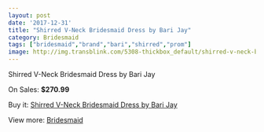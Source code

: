 ```yaml
---
layout: post
date: '2017-12-31'
title: "Shirred V-Neck Bridesmaid Dress by Bari Jay"
category: Bridesmaid
tags: ["bridesmaid","brand","bari","shirred","prom"]
image: http://img.transblink.com/5308-thickbox_default/shirred-v-neck-bridesmaid-dress-by-bari-jay.jpg
---
```

Shirred V-Neck Bridesmaid Dress by Bari Jay

On Sales: **$270.99**
<a href="https://www.transblink.com/en/bridesmaid/1694-shirred-v-neck-bridesmaid-dress-by-bari-jay.html"><amp-img layout="responsive" width="600" height="600" src="//img.transblink.com/5308-thickbox_default/shirred-v-neck-bridesmaid-dress-by-bari-jay.jpg" alt="Shirred V-Neck Bridesmaid Dress by Bari Jay 0" /></a>
<a href="https://www.transblink.com/en/bridesmaid/1694-shirred-v-neck-bridesmaid-dress-by-bari-jay.html"><amp-img layout="responsive" width="600" height="600" src="//img.transblink.com/5309-thickbox_default/shirred-v-neck-bridesmaid-dress-by-bari-jay.jpg" alt="Shirred V-Neck Bridesmaid Dress by Bari Jay 1" /></a>

Buy it: [Shirred V-Neck Bridesmaid Dress by Bari Jay](https://www.transblink.com/en/bridesmaid/1694-shirred-v-neck-bridesmaid-dress-by-bari-jay.html "Shirred V-Neck Bridesmaid Dress by Bari Jay")

View more: [Bridesmaid](https://www.transblink.com/en/4-bridesmaid "Bridesmaid")